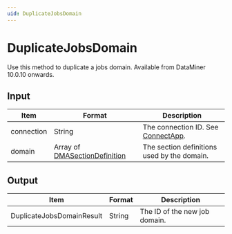 ```yaml
---
uid: DuplicateJobsDomain
---
```


# DuplicateJobsDomain

Use this method to duplicate a jobs domain. Available from DataMiner 10.0.10 onwards.

## Input

| Item | Format | Description |
|--|--|--|
| connection | String | The connection ID. See [ConnectApp](xref:ConnectApp). |
| domain | Array of [DMASectionDefinition](xref:DMASectionDefinition) | The section definitions used by the domain. |

## Output

| Item                       | Format | Description                   |
|----------------------------|--------|-------------------------------|
| DuplicateJobsDomainResult  | String | The ID of the new job domain. |
